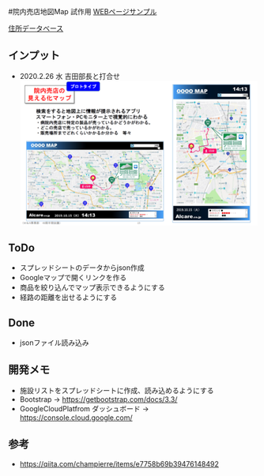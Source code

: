 #院内売店地図Map 試作用
[WEBページサンプル](https://ken1127-dev.github.io/Map_Project/ "WEBページサンプル")

[住所データベース](https://docs.google.com/spreadsheets/d/1AF_0ZFub5KFy8n0HSASf2dZ5SsuYK4Xrbx_F3P32Mcc/edit#gid=0 "住所データベース")

## インプット
- 2020.2.26 水 吉田部長と打合せ
![画面イメージ](/img/input.PNG)


## ToDo
- スプレッドシートのデータからjson作成
- Googleマップで開くリンクを作る
- 商品を絞り込んでマップ表示できるようにする
- 経路の距離を出せるようにする

## Done
- jsonファイル読み込み

## 開発メモ
- 施設リストをスプレッドシートに作成、読み込めるようにする
- Bootstrap → https://getbootstrap.com/docs/3.3/
- GoogleCloudPlatfrom ダッシュボード → https://console.cloud.google.com/

## 参考
- https://qiita.com/champierre/items/e7758b69b39476148492

